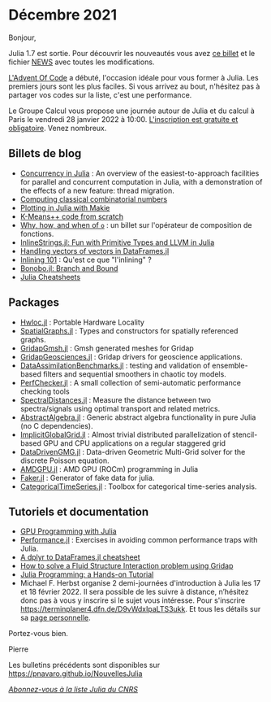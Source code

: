 # Décembre 2021 

Bonjour,

Julia 1.7 est sortie. Pour découvrir les nouveautés vous avez [ce billet](https://julialang.org/blog/2021/11/julia-1.7-highlights/) et le fichier [NEWS](https://github.com/JuliaLang/julia/tree/v1.7.0/NEWS.md) avec toutes les modifications.

[L'Advent Of Code](https://adventofcode.com/2021/day/1) a débuté, l'occasion idéale pour vous former à Julia. Les premiers jours sont les plus faciles. Si vous arrivez au bout, n'hésitez pas à partager vos codes sur la liste, c'est une performance.

Le Groupe Calcul vous propose une journée autour de Julia et du calcul à Paris le vendredi 28 janvier 2022 à 10:00.  [L'inscription est gratuite et obligatoire](https://calcul.math.cnrs.fr/2022-01-journee-julia-calcul.html). Venez nombreux.


## Billets de blog

- [Concurrency in Julia](https://lwn.net/Articles/875367/) : An overview of the easiest-to-approach facilities for parallel and concurrent computation in Julia, with a demonstration of the effects of a new feature: thread migration.
- [Computing classical combinatorial numbers](https://fredrikj.net/blog/2021/11/computing-classical-combinatorial-numbers/)
- [Plotting in Julia with Makie](https://medium.com/coffee-in-a-klein-bottle/visualizing-data-with-julia-using-makie-7685d7850f06)
- [K-Means++ code from scratch](https://augustocl.github.io/AugustoLeal/post/2021-10-29-diving-into-k-means-code-julia-2-3/)
- [Why, how, and when of `o`](https://bkamins.github.io/julialang/2021/11/05/circ.html) : un billet sur l'opérateur de composition de fonctions.
- [InlineStrings.jl: Fun with Primitive Types and LLVM in Julia](https://quinnj.hashnode.dev/inlinestringsjl-fun-with-primitive-types-and-llvm-in-julia)
- [Handling vectors of vectors in DataFrames.jl](https://bkamins.github.io/julialang/2021/08/27/nested.html)
- [Inlining 101](https://aviatesk.github.io/posts/inlining-101/index.html) : Qu'est ce que "l'inlining" ?
- [Bonobo.jl: Branch and Bound](https://opensourc.es/blog/tsp-branch-and-bound/index.html)
- [Julia Cheatsheets](https://www.juliafordatascience.com/cheat-sheets/)

## Packages

- [Hwloc.jl](https://github.com/JuliaParallel/Hwloc.jl) : Portable Hardware Locality 
- [SpatialGraphs.jl](https://github.com/Circuitscape/SpatialGraphs.jl) : Types and constructors for spatially referenced graphs.
- [GridapGmsh.jl](https://github.com/gridap/GridapGmsh.jl) : Gmsh generated meshes for Gridap
- [GridapGeosciences.jl](https://github.com/gridapapps/GridapGeosciences.jl) : Gridap drivers for geoscience applications.
- [DataAssimilationBenchmarks.jl](https://github.com/cgrudz/DataAssimilationBenchmarks.jl) : testing and validation of ensemble-based filters and sequential smoothers in chaotic toy models.
- [PerfChecker.jl](https://github.com/JuliaConstraints/PerfChecker.jl) : A small collection of semi-automatic performance checking tools
- [SpectralDistances.jl](https://github.com/baggepinnen/SpectralDistances.jl) : Measure the distance between two spectra/signals using optimal transport and related metrics.
- [AbstractAlgebra.jl](https://github.com/wbhart/AbstractAlgebra.jl) : Generic abstract algebra functionality in pure Julia (no C dependencies).
- [ImplicitGlobalGrid.jl](https://github.com/eth-cscs/ImplicitGlobalGrid.jl) : Almost trivial distributed parallelization of stencil-based GPU and CPU applications on a regular staggered grid
- [DataDrivenGMG.jl](https://github.com/weymouth/DataDrivenGMG.jl) : Data-driven Geometric Multi-Grid solver for the discrete Poisson equation.
- [AMDGPU.jl](https://github.com/JuliaGPU/AMDGPU.jl/) : AMD GPU (ROCm) programming in Julia
- [Faker.jl](https://github.com/neomatrixcode/Faker.jl) : Generator of fake data for julia.
- [CategoricalTimeSeries.jl](https://github.com/johncwok/CategoricalTimeSeries.jl) : Toolbox for categorical time-series analysis.


## Tutoriels et documentation

- [GPU Programming with Julia](https://github.com/omlins/julia-gpu-course)
- [Performance.jl](https://github.com/AdvancedScientificComputingInJuliaWashU/Performance.jl) : Exercises in avoiding common performance traps with Julia.
- [A dplyr to DataFrames.jl cheatsheet](https://github.com/TerseTears/dplyr-DataFrames.jl-cheatsheet)
- [How to solve a Fluid Structure Interaction problem using Gridap](https://oriolcg.github.io/GridapOffshore.jl/FSI/VLFS/VLFS/) 
- [Julia Programming: a Hands-on Tutorial](https://www.matecdev.com/posts/julia-tutorial-science-engineering.html)
- Michael F. Herbst organise 2 demi-journées d'introduction à Julia les 17 et 18 février 2022. Il sera possible de les suivre à distance, n’hésitez donc pas à vous y inscrire si le sujet vous intéresse. Pour s'inscrire https://terminplaner4.dfn.de/D9vWdxIpaLTS3ukk. Et tous les détails sur sa [page personnelle](https://michael-herbst.com/teaching/2022-rwth-julia-workshop/).
 
Portez-vous bien.

Pierre

Les bulletins précédents sont disponibles sur https://pnavaro.github.io/NouvellesJulia

[*Abonnez-vous à la liste Julia du CNRS*](https://listes.services.cnrs.fr/wws/subscribe/julia)

